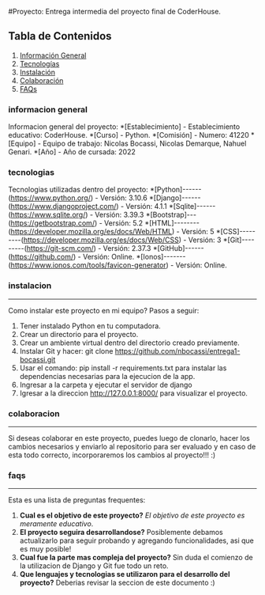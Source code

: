 #Proyecto: Entrega intermedia del proyecto final de CoderHouse.

## Tabla de Contenidos
1. [Información General](#informacion-general)
2. [Tecnologías](#tecnologias)
3. [Instalación](#instalacion)
4. [Colaboración](#colaboracion)
5. [FAQs](#faqs)


### informacion general

Informacion general del proyecto:
*[Establecimiento] - Establecimiento educativo: CoderHouse.
*[Curso] - Python.
*[Comisión] - Numero: 41220
*[Equipo] - Equipo de trabajo: Nicolas Bocassi, Nicolas Demarque, Nahuel Genari.
*[Año] - Año de cursada: 2022


### tecnologias

Tecnologias utilizadas dentro del proyecto:
*[Python]------(https://www.python.org/) - Versión: 3.10.6
*[Django]------(https://www.djangoproject.com/) - Versión: 4.1.1
*[Sqlite]------(https://www.sqlite.org/) - Versión: 3.39.3
*[Bootstrap]---(https://getbootstrap.com/) - Versión: 5.2
*[HTML]--------(https://developer.mozilla.org/es/docs/Web/HTML) - Versión: 5
*[CSS]---------(https://developer.mozilla.org/es/docs/Web/CSS) - Versión: 3
*[Git]---------(https://git-scm.com/) - Versión: 2.37.3
*[GitHub]------(https://github.com/) - Versión: Online. 
*[Ionos]-------(https://www.ionos.com/tools/favicon-generator) - Versión: Online. 

### instalacion

***
Como instalar este proyecto en mi equipo? Pasos a seguir:

1. Tener instalado Python en tu computadora.
2. Crear un directorio para el proyecto.
3. Crear un ambiente virtual dentro del directorio creado previamente.
4. Instalar Git y hacer: git clone https://github.com/nbocassi/entrega1-bocassi.git
5. Usar el comando: pip install -r requirements.txt para instalar las dependencias necesarias para la ejecucion de la app.
6. Ingresar a la carpeta y ejecutar el servidor de django
7. Igresar a la direccion http://127.0.0.1:8000/ para visualizar el proyecto.


### colaboracion

***
Si deseas colaborar en este proyecto, puedes luego de clonarlo, hacer los cambios necesarios y enviarlo al repositorio para ser evaluado y en caso de esta todo correcto, incorporaremos los cambios al proyecto!!! :)


### faqs

***
Esta es una lista de preguntas frequentes:
1. **Cual es el objetivo de este proyecto?**
_El objetivo de este proyecto es meramente educativo_. 
2. **El proyecto seguira desarrollandose?** 
Posiblemente debamos actualizarlo para seguir probando y agregando funcionalidades, asi que es muy posible!
3. **Cual fue la parte mas compleja del proyecto?**
Sin duda el comienzo de la utilizacion de Django y Git fue todo un reto.
4. **Que lenguajes y tecnologias se utilizaron para el desarrollo del proyecto?**
Deberias revisar la seccion <tecnologias> de este documento :)

